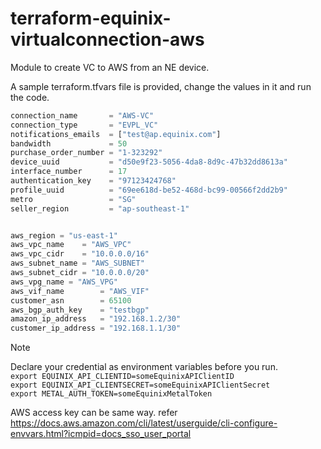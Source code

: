 # terraform-equinix-virtualconnection-aws

Module to create VC to AWS from an NE device.

A sample terraform.tfvars file is provided, change the values in it and run the code.

```terraform
connection_name       = "AWS-VC"
connection_type       = "EVPL_VC"
notifications_emails  = ["test@ap.equinix.com"]
bandwidth             = 50
purchase_order_number = "1-323292"
device_uuid           = "d50e9f23-5056-4da8-8d9c-47b32dd8613a"
interface_number      = 17
authentication_key    = "97123424768"
profile_uuid          = "69ee618d-be52-468d-bc99-00566f2dd2b9"
metro                 = "SG"
seller_region         = "ap-southeast-1"


aws_region = "us-east-1"
aws_vpc_name    = "AWS_VPC"
aws_vpc_cidr    = "10.0.0.0/16"
aws_subnet_name = "AWS_SUBNET"
aws_subnet_cidr = "10.0.0.0/20"
aws_vpg_name = "AWS_VPG"
aws_vif_name        = "AWS_VIF"
customer_asn        = 65100
aws_bgp_auth_key    = "testbgp"
amazon_ip_address   = "192.168.1.2/30"
customer_ip_address = "192.168.1.1/30"
```

>[!note]
>Declare your credential as environment variables before you run.  
>`export EQUINIX_API_CLIENTID=someEquinixAPIClientID`  
>`export EQUINIX_API_CLIENTSECRET=someEquinixAPIClientSecret`  
>`export METAL_AUTH_TOKEN=someEquinixMetalToken`
>
> AWS access key can be same way. refer https://docs.aws.amazon.com/cli/latest/userguide/cli-configure-envvars.html?icmpid=docs_sso_user_portal